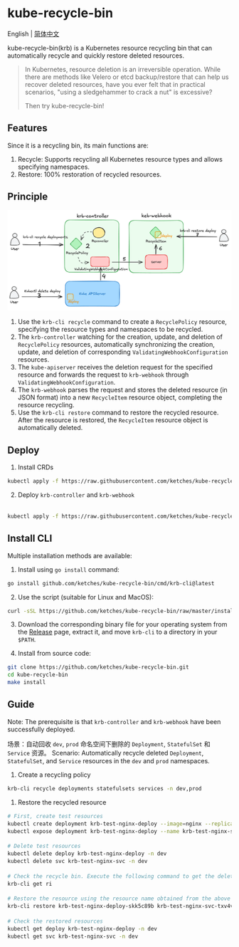 # kube-recycle-bin

English | [简体中文](README_zh-CN.md)

kube-recycle-bin(krb) is a Kubernetes resource recycling bin that can automatically recycle and quickly restore deleted resources.

> In Kubernetes, resource deletion is an irreversible operation. While there are methods like Velero or etcd backup/restore that can help us recover deleted resources, have you ever felt that in practical scenarios, "using a sledgehammer to crack a nut" is excessive?
>
> Then try kube-recycle-bin!

## Features

Since it is a recycling bin, its main functions are:

1. Recycle: Supports recycling all Kubernetes resource types and allows specifying namespaces.
2. Restore: 100% restoration of recycled resources.

## Principle

![principle.png](docs/images/principle.png)

1. Use the `krb-cli recycle` command to create a `RecyclePolicy` resource, specifying the resource types and namespaces to be recycled.
2. The `krb-controller` watching for the creation, update, and deletion of `RecyclePolicy` resources, automatically synchronizing the creation, update, and deletion of corresponding `ValidatingWebhookConfiguration` resources.
3. The `kube-apiserver` receives the deletion request for the specified resource and forwards the request to `krb-webhook` through `ValidatingWebhookConfiguration`.
4. The `krb-webhook` parses the request and stores the deleted resource (in JSON format) into a new `RecycleItem` resource object, completing the resource recycling.
5. Use the `krb-cli restore` command to restore the recycled resource. After the resource is restored, the `RecycleItem` resource object is automatically deleted.

## Deploy

1. Install CRDs

```bash
kubectl apply -f https://raw.githubusercontent.com/ketches/kube-recycle-bin/master/manifests/crds.yaml
```

2. Deploy `krb-controller` and `krb-webhook`

```bash

kubectl apply -f https://raw.githubusercontent.com/ketches/kube-recycle-bin/master/manifests/deploy.yaml
```

## Install CLI

Multiple installation methods are available:

1. Install using `go install` command:

```bash
go install github.com/ketches/kube-recycle-bin/cmd/krb-cli@latest
```

2. Use the script (suitable for Linux and MacOS):

```bash
curl -sSL https://github.com/ketches/kube-recycle-bin/raw/master/install_cli.sh | sh
```

3. Download the corresponding binary file for your operating system from the [Release](https://github.com/ketches/kube-recycle-bin/releases) page, extract it, and move `krb-cli` to a directory in your `$PATH`.

4. Install from source code:

```bash
git clone https://github.com/ketches/kube-recycle-bin.git
cd kube-recycle-bin
make install
```

## Guide

Note: The prerequisite is that `krb-controller` and `krb-webhook` have been successfully deployed.

场景：自动回收 `dev`, `prod` 命名空间下删除的 `Deployment`, `StatefulSet` 和 `Service` 资源。
Scenario: Automatically recycle deleted `Deployment`, `StatefulSet`, and `Service` resources in the `dev` and `prod` namespaces.

1. Create a recycling policy

```bash
krb-cli recycle deployments statefulsets services -n dev,prod
```

1. Restore the recycled resource

```bash
# First, create test resources
kubectl create deployment krb-test-nginx-deploy --image=nginx --replicas=0 -n dev
kubectl expose deployment krb-test-nginx-deploy --name krb-test-nginx-svc --port=80 --target-port=80 -n dev

# Delete test resources
kubectl delete deploy krb-test-nginx-deploy -n dev
kubectl delete svc krb-test-nginx-svc -n dev

# Check the recycle bin. Execute the following command to get the deleted resources, indicating that the recycling policy has taken effect.
krb-cli get ri

# Restore the resource using the resource name obtained from the above command
krb-cli restore krb-test-nginx-deploy-skk5c89b krb-test-nginx-svc-txv4vj6v

# Check the restored resources
kubectl get deploy krb-test-nginx-deploy -n dev
kubectl get svc krb-test-nginx-svc -n dev
```
